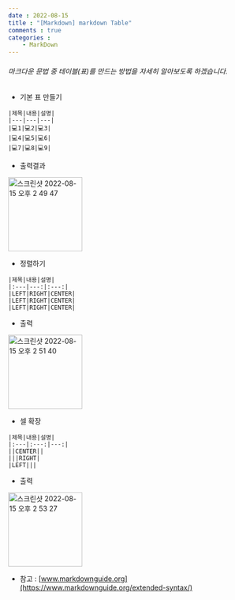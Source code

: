 ```yaml
---
date : 2022-08-15
title : "[Markdown] markdown Table"
comments : true
categories : 
    - MarkDown
---
```


###### 마크다운 문법 중 테이블(표)를 만드는 방법을 자세히 알아보도록 하겠습니다.

* 기본 표 만들기

```
|제목|내용|설명|
|---|---|---|
|💻1|💻2|💻3|
|💻4|💻5|💻6|
|💻7|💻8|💻9|
```

* 출력결과 

<img width="150" alt="스크린샷 2022-08-15 오후 2 49 47" src="https://user-images.githubusercontent.com/55019557/184583109-4c8551fe-2b38-482b-88ed-e356c387b874.png">

* 정렬하기

```
|제목|내용|설명|
|:---|---:|:---:|
|LEFT|RIGHT|CENTER|
|LEFT|RIGHT|CENTER|
|LEFT|RIGHT|CENTER|
```

* 출력

<img width="150" alt="스크린샷 2022-08-15 오후 2 51 40" src="https://user-images.githubusercontent.com/55019557/184583284-9c593f58-7cba-49a7-950b-6e46158407c4.png">

* 셀 확장

```
|제목|내용|설명|
|:---|:---:|---:|
||CENTER||
|||RIGHT|
|LEFT|||
```

* 출력 

<img width="150" alt="스크린샷 2022-08-15 오후 2 53 27" src="https://user-images.githubusercontent.com/55019557/184583447-c7988999-482f-4836-9c66-454fe49fdc19.png">

<br>

* 참고 : [www.markdownguide.org](https://www.markdownguide.org/extended-syntax/)
